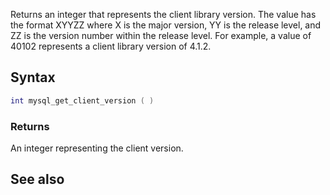 <pageclass class="#AA7592" subcaption="MTA-MySQL Module"></pageclass>

Returns an integer that represents the client library version. The value has the format XYYZZ where X is the major version, YY is the release level, and ZZ is the version number within the release level. For example, a value of 40102 represents a client library version of 4.1.2.

Syntax
------

``` lua
int mysql_get_client_version ( )
```

### Returns

An integer representing the client version.

See also
--------
